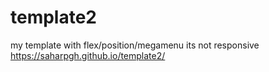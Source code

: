 # template2
my template with flex/position/megamenu
its not responsive
https://saharpgh.github.io/template2/
